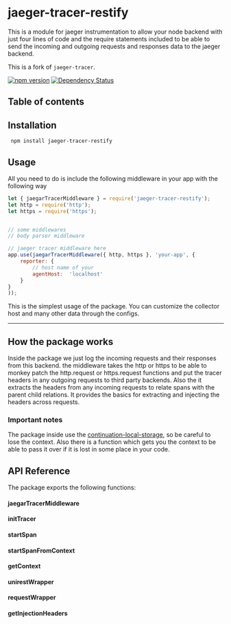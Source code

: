 # jaeger-tracer-restify
This is a module for jaeger instrumentation to allow your node backend with just four lines of code and the require statements included to be able to send the incoming and outgoing requests and responses data to the jaeger backend.

This is a fork of `jaeger-tracer`.

[![npm version](https://badge.fury.io/js/jaeger-tracer-restify.svg)](https://badge.fury.io/js/jaeger-tracer-restify)
[![Dependency Status](https://david-dm.org/johnshew/jaeger-tracer-restify.svg)](https://david-dm.org/johnshew/jaeger-tracer-restify.svg)

## Table of contents


## Installation
` npm install jaeger-tracer-restify`

## Usage
All you need to do is include the following middleware in your app with the following way
```javascript
let { jaegarTracerMiddleware } = require('jaeger-tracer-restify');
let http = require('http');
let https = require('https');


// some middlewares
// body parser middleware

// jaeger tracer middleware here
app.use(jaegarTracerMiddleware({ http, https }, 'your-app', {
	reporter: {
	    // host name of your 
		agentHost:  'localhost'
	}
}
));
```
This is the simplest usage of the package. You can customize the collector host and many other data through the configs.

----------------
## How the package works
Inside the package we just log the incoming requests and their responses from this backend. 
the middleware takes the http or https to be able to monkey patch the http.request or https.request functions and put the tracer headers in any outgoing requests to third party backends. Also the it extracts the headers from any incoming requests to relate spans with the parent child relations. It provides the basics for extracting and injecting the headers across requests.

### Important notes
The package inside use the [continuation-local-storage](https://www.npmjs.com/package/continuation-local-storage), so be careful to lose the context.
Also there is a function which gets you the context to be able to pass it over if it is lost in some place in your code.

## API Reference
The package exports the following functions:

#### jaegarTracerMiddleware
#### initTracer
#### startSpan
#### startSpanFromContext
#### getContext
#### unirestWrapper
#### requestWrapper
#### getInjectionHeaders
